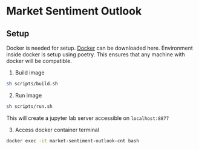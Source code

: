 # Market Sentiment Outlook

## Setup
Docker is needed for setup. [Docker](https://docs.docker.com/get-started/get-docker/) can be downloaded here. Environment inside docker is setup using poetry. This ensures that any machine with docker will be compatible.

1. Build image

```zsh
sh scripts/build.sh
```

2. Run image

```zsh
sh scripts/run.sh
```
This will create a jupyter lab server accessible on `localhost:8877`

3. Access docker container terminal

```zsh
docker exec -it market-sentiment-outlook-cnt bash
```
